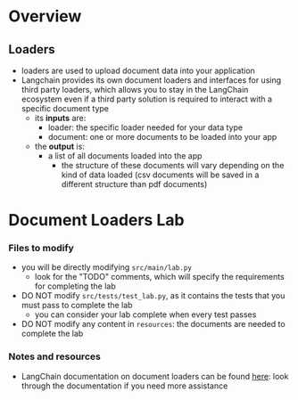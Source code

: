 # Overview

## Loaders
- loaders are used to upload document data into your application
- Langchain provides its own document loaders and interfaces for using third party loaders, which allows you to
stay in the LangChain ecosystem even if a third party solution is required to interact with a specific document type
    - its **inputs** are:
        - loader: the specific loader needed for your data type
        - document: one or more documents to be loaded into your app
    - the **output** is:
        - a list of all documents loaded into the app
            - the structure of these documents will vary depending on the kind of data loaded (csv documents will be saved in a different structure than pdf documents)

# Document Loaders Lab

### Files to modify
- you will be directly modifying ```src/main/lab.py```
    - look for the "TODO" comments, which will specify the requirements for completing the lab
- DO NOT modify ```src/tests/test_lab.py```, as it contains the tests that you must pass to complete the lab
    - you can consider your lab complete when every test passes
- DO NOT modify any content in ```resources```: the documents are needed to complete the lab

### Notes and resources
- LangChain documentation on document loaders can be found [here](https://python.langchain.com/docs/modules/data_connection/document_loaders/): look through the documentation if you need more assistance
